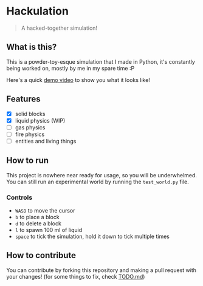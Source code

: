 # Hackulation
> A hacked-together simulation!

## What is this?
 This is a powder-toy-esque simulation that I made in Python, it's constantly being worked on, mostly by me in my spare time :P

Here's a quick [demo video](readme-assets/example.mp4) to show you what it looks like!
 
## Features
- [x] solid blocks
- [x] liquid physics (WIP)
- [ ] gas physics
- [ ] fire physics
- [ ] entities and living things

## How to run
This project is nowhere near ready for usage, so you will be underwhelmed.
You can still run an experimental world by running the `test_world.py` file.

### Controls
- `WASD` to move the cursor
- `b` to place a block
- `d` to delete a block
- `l` to spawn 100 ml of liquid
- `space` to tick the simulation, hold it down to tick multiple times

## How to contribute
You can contribute by forking this repository and making a pull request with your changes!
(for some things to fix, check [TODO.md](TODO.md))